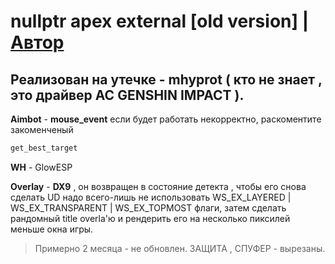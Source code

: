 # nullptr apex external [old version] | [Автор](https://yougame.biz/members/753647/)
## Реализован на утечке - mhyprot ( кто не знает , это драйвер АС GENSHIN IMPACT ).

**Aimbot** - __mouse_event__ если будет работать некорректно, раскоментите закоменченый 
```c++ 
get_best_target
```
**WH** - GlowESP 

**Overlay** - __DX9__ , он возвращен в состояние детекта , чтобы его снова сделать UD надо всего-лишь не использовать WS_EX_LAYERED | WS_EX_TRANSPARENT | WS_EX_TOPMOST флаги, затем сделать рандомный title  overla'ю и рендерить его на несколько пиксилей меньше окна игры.

> Примерно 2 месяца - не обновлен.
> ЗАЩИТА , СПУФЕР - вырезаны.

